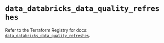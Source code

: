 # `data_databricks_data_quality_refreshes`

Refer to the Terraform Registry for docs: [`data_databricks_data_quality_refreshes`](https://registry.terraform.io/providers/databricks/databricks/1.96.0/docs/data-sources/data_quality_refreshes).
